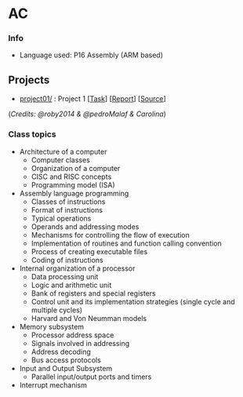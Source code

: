 # AC

### Info
* Language used: P16 Assembly (ARM based)

## Projects
* [project01/](https://github.com/robyzzz/isel-projects/tree/master/AC/project01/) : Project 1 [[Task](AED_SERIE01_ENUNCIADO.pdf)] [[Report](https://github.com/robyzzz/isel-projects/blob/master/AED/serie01/AED_RELATÓRIO.pdf)] [[Source](https://github.com/robyzzz/isel-projects/blob/master/AED/serie01/src/)]

(*Credits: @roby2014 & @pedroMalaf & Carolina*)

### Class topics
* Architecture of a computer
    - Computer classes
    - Organization of a computer
    - CISC and RISC concepts
    - Programming model (ISA)
* Assembly language programming
    - Classes of instructions
    - Format of instructions
    - Typical operations
    - Operands and addressing modes
    - Mechanisms for controlling the flow of execution
    - Implementation of routines and function calling convention
    - Process of creating executable files
    - Coding of instructions
* Internal organization of a processor
    - Data processing unit
    - Logic and arithmetic unit
    - Bank of registers and special registers
    - Control unit and its implementation strategies (single cycle and multiple cycles)
    - Harvard and Von Neumman models
* Memory subsystem
    - Processor address space
    - Signals involved in addressing
    - Address decoding 
    - Bus access protocols
* Input and Output Subsystem
    - Parallel input/output ports and timers
* Interrupt mechanism

